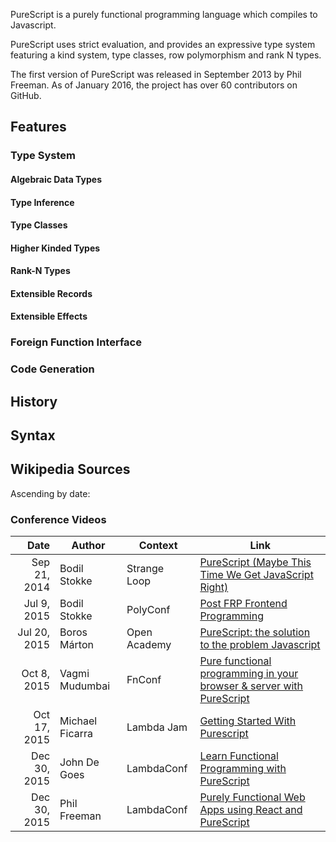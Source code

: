 PureScript is a purely functional programming language which compiles to Javascript.

PureScript uses strict evaluation, and provides an expressive type system featuring a kind system, type classes, row polymorphism and rank N types.

The first version of PureScript was released in September 2013 by Phil Freeman. As of January 2016, the project has over 60 contributors on GitHub.

## Features

### Type System

#### Algebraic Data Types

#### Type Inference

#### Type Classes

#### Higher Kinded Types

#### Rank-N Types

#### Extensible Records

#### Extensible Effects

### Foreign Function Interface

### Code Generation

## History

## Syntax

## Wikipedia Sources

Ascending by date:

### Conference Videos

| Date | Author | Context | Link |
|--:|---|---|---|
| Sep 21, 2014 | Bodil Stokke | Strange Loop | [PureScript (Maybe This Time We Get JavaScript Right)](https://youtu.be/yIlDBPiMb0o) |
| Jul 9, 2015 | Bodil Stokke | PolyConf | [Post FRP Frontend Programming](https://youtu.be/X5YBsy6PaDw) |
| Jul 20, 2015 | Boros Márton | Open Academy | [PureScript: the solution to the problem Javascript](https://youtu.be/WjlYD7HreAE) |
| Oct 8, 2015 | Vagmi Mudumbai | FnConf | [Pure functional programming in your browser & server with PureScript](https://youtu.be/fb44xcwHx0U) |
| Oct 17, 2015 | Michael Ficarra | Lambda Jam | [Getting Started With Purescript](https://youtu.be/OdenKPwSPss) |
| Dec 30, 2015 | John De Goes | LambdaConf | [Learn Functional Programming with PureScript](https://youtu.be/LqYfdmb0eUU) |
| Dec 30, 2015 | Phil Freeman | LambdaConf | [Purely Functional Web Apps using React and PureScript](https://youtu.be/qTYsxou0RE8) |